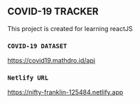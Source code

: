    
## COVID-19 TRACKER

This project is created for learning reactJS

### `COVID-19 DATASET`

https://covid19.mathdro.id/api

### `Netlify URL`

https://nifty-franklin-125484.netlify.app